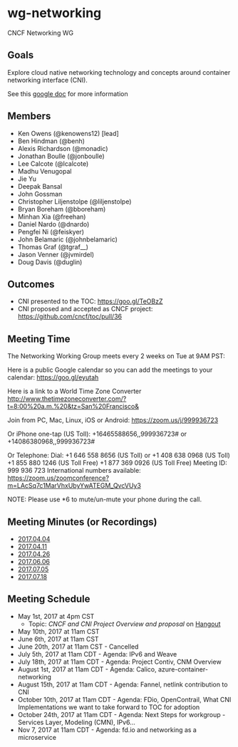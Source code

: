 # wg-networking

CNCF Networking WG

## Goals

Explore cloud native networking technology and concepts around container networking interface (CNI).

See this [google doc](https://docs.google.com/document/d/15uuifCseiyUk5kPfnX5Cdj4VNjo79KkmFxm-_HisR3M/edit?usp=sharing) for more information

## Members

* Ken Owens (@kenowens12) [lead]
* Ben Hindman (@benh)
* Alexis Richardson (@monadic)
* Jonathan Boulle (@jonboulle)
* Lee Calcote (@lcalcote)
* Madhu Venugopal
* Jie Yu
* Deepak Bansal
* John Gossman
* Christopher Liljenstolpe (@liljenstolpe)
* Bryan Boreham (@bboreham)
* Minhan Xia (@freehan)
* Daniel Nardo (@dnardo)
* Pengfei Ni (@feiskyer)
* John Belamaric (@johnbelamaric)
* Thomas Graf (@tgraf__)
* Jason Venner (@jvmirdel)
* Doug Davis (@duglin)

## Outcomes

* CNI presented to the TOC: https://goo.gl/TeOBzZ
* CNI proposed and accepted as CNCF project: https://github.com/cncf/toc/pull/36

## Meeting Time

The Networking Working Group meets every 2 weeks on Tue at 9AM PST:

Here is a public Google calendar so you can add the meetings to your calendar: https://goo.gl/eyutah

Here is a link to a World Time Zone Converter http://www.thetimezoneconverter.com/?t=8:00%20a.m.%20&tz=San%20Francisco&

Join from PC, Mac, Linux, iOS or Android: https://zoom.us/j/999936723

Or iPhone one-tap (US Toll):  +16465588656,,999936723# or
+14086380968,,999936723#

Or Telephone:
    Dial: +1 646 558 8656 (US Toll) or +1 408 638 0968 (US Toll)
    +1 855 880 1246 (US Toll Free)
    +1 877 369 0926 (US Toll Free)
    Meeting ID: 999 936 723
    International numbers available:
https://zoom.us/zoomconference?m=LAcSq7c1MarVhxUbyYwATEGM_QvcVUy3

NOTE: Please use *6 to mute/un-mute your phone during the call.


## Meeting Minutes (or Recordings)

* [2017.04.04](https://docs.google.com/document/d/1rtbk27edum429Q5sEM5IP5FIu2i3qm7naXhZxFFJWs4/edit#) 
* [2017.04.11](https://docs.google.com/document/d/1pe5uT_kYJE5zpIMIUE-g9l1ycRF9phOYTq4bcCcSXdw/edit?usp=sharing)
* [2017.04.26](https://docs.google.com/document/d/1g0urMfnlWcDeIqxWtxyEwhMbcjYz4tSvKeAhDCjNT-Q/edit?usp=sharing)
* [2017.06.06](https://docs.google.com/document/d/11oqkQ2OM8120tstCjbwfZ-1RqKyKtVd7c2jCUfiKWfo/edit?usp=sharing)
* [2017.07.05](https://www.youtube.com/watch?v=vc6gYiN69UM&feature=youtu.be)
* [2017.07.18](https://zoom.us/recording/play/tPMy_6EwEcIR8sFY5tvgEhDre--aP7FtqGPUVb-SQD5cTeLb6dZiLYoVnwcK0Gl_)

## Meeting Schedule

* May 1st, 2017 at 4pm CST
  * Topic: _CNCF and CNI Project Overview and proposal_ on [Hangout](https://plus.google.com/hangouts/_/calendar/a2VuY2hyaXN0aW5lb3dlbnNAZ21haWwuY29t.17hnl4inmofpbopu0t7q10k5j8)
* May 10th, 2017 at 11am CST
* June 6th, 2017 at 11am CST
* June 20th, 2017 at 11am CST - Cancelled
* July 5th, 2017 at 11am CDT - Agenda: IPv6 and Weave
* July 18th, 2017 at 11am CDT - Agenda: Project Contiv, CNM Overview
* August 1st, 2017 at 11am CDT - Agenda: Calico, azure-container-networking 
* August 15th, 2017 at 11am CDT - Agenda: Fannel, netlink contribution to CNI
* October 10th, 2017 at 11am CDT - Agenda: FDio, OpenContrail, What CNI Implementations we want to take forward to TOC for adoption
* October 24th, 2017 at 11am CDT - Agenda: Next Steps for workgroup - Services Layer, Modeling (CMN), IPv6...
* Nov 7, 2017 at 11am CDT - Agenda: fd.io and networking as a microservice
